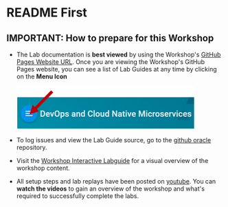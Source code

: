 # README First

## IMPORTANT: How to prepare for this Workshop

- The Lab documentation is **best viewed** by using the Workshop's [GitHub Pages Website URL](https://oracle.github.io/learning-library/workshops/microservices-devops). Once you are viewing the Workshop's GitHub Pages website, you can see a list of Lab Guides at any time by clicking on the **Menu Icon**

    ![](images/WorkshopMenu.png)

- To log issues and view the Lab Guide source, go to the [github oracle](https://github.com/oracle/learning-library/issues/new) repository.

- Visit the [Workshop Interactive Labguide](https://launch.oracle.com/?microservices-devops) for a visual overview of the workshop content.

- All setup steps and lab replays have been posted on [youtube](https://www.youtube.com/playlist?list=PLPIzp-E1msrY6J_zl7Iv36dteSutyDpV4). You can **watch the videos** to gain an overview of the workshop and what's required to successfully complete the labs.